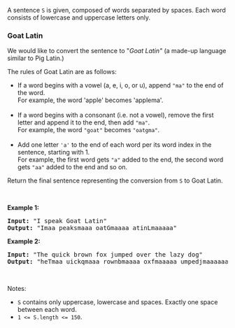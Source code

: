 <div><p>A sentence <code>S</code> is given, composed of words separated by spaces. Each word consists of lowercase and uppercase letters only.</p>

<h3> Goat Latin </h3>
<p>We would like to convert the sentence to "<em>Goat Latin"</em>&nbsp;(a made-up language similar to Pig Latin.)</p>

<p>The rules of Goat Latin are as follows:</p>

<ul>
	<li>If a word begins with a vowel (a, e, i, o, or u), append <code>"ma"</code>&nbsp;to the end of the word.<br>
	For example, the word 'apple' becomes 'applema'.<br>
	&nbsp;</li>
	<li>If a word begins with a consonant (i.e. not a vowel), remove the first letter and append it to the end, then add <code>"ma"</code>.<br>
	For example, the word <code>"goat"</code>&nbsp;becomes <code>"oatgma"</code>.<br>
	&nbsp;</li>
	<li>Add one letter <code>'a'</code>&nbsp;to the end of each word per its word index in the sentence, starting with 1.<br>
	For example,&nbsp;the first word gets <code>"a"</code> added to the end, the second word gets <code>"aa"</code> added to the end and so on.</li>
</ul>

<p>Return the&nbsp;final sentence representing the conversion from <code>S</code>&nbsp;to Goat&nbsp;Latin.&nbsp;</p>

<p>&nbsp;</p>

<p><strong>Example 1:</strong></p>

<pre><strong>Input: </strong>"I speak Goat Latin"
<strong>Output: </strong>"Imaa peaksmaaa oatGmaaaa atinLmaaaaa"
</pre>

<p><strong>Example 2:</strong></p>

<pre><strong>Input: </strong>"The quick brown fox jumped over the lazy dog"
<strong>Output: </strong>"heTmaa uickqmaaa rownbmaaaa oxfmaaaaa umpedjmaaaaaa overmaaaaaaa hetmaaaaaaaa azylmaaaaaaaaa ogdmaaaaaaaaaa"
</pre>

<p>&nbsp;</p>

<p>Notes:</p>

<ul>
	<li><code>S</code> contains only uppercase, lowercase and spaces.&nbsp;Exactly one space between each word.</li>
	<li><code>1 &lt;= S.length &lt;= 150</code>.</li>
</ul>
</div>